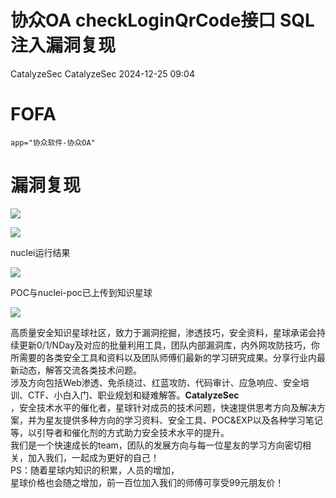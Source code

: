 #  协众OA checkLoginQrCode接口 SQL注入漏洞复现   
CatalyzeSec  CatalyzeSec   2024-12-25 09:04  
  
# FOFA  
```
app="协众软件-协众OA"
```  
# 漏洞复现  
  
![](https://mmbiz.qpic.cn/sz_mmbiz_png/EqMwaEZz0yleQeKICHoeRrzeLDbe6PNx7lzl5xuxgg9Um8RGOJfC2pMYh4AXNyrYdUEbdZMjaBnv7e04viaFNWg/640?wx_fmt=png&from=appmsg "")  
  
![](https://mmbiz.qpic.cn/sz_mmbiz_png/EqMwaEZz0yleQeKICHoeRrzeLDbe6PNx09JMFukgonEpia44Fic36mNUSjETGO1LEhmmp4FSsVNWoCHN2AKXLcOA/640?wx_fmt=png&from=appmsg "")  
  
nuclei运行结果  
  
![](https://mmbiz.qpic.cn/sz_mmbiz_png/EqMwaEZz0yleQeKICHoeRrzeLDbe6PNxL3QtobFnUFE41VCYwZYcx5wVcxUxLqfKGlQILjywK1EVbQKe8qLQlg/640?wx_fmt=png&from=appmsg "")  
  
POC与nuclei-poc已上传到知识星球  
  
![](https://mmbiz.qpic.cn/sz_mmbiz_png/EqMwaEZz0ymDTrPbHabRNmmuREXMTwia3Yu6kHWCgEFZxXPVnTkaNVUwv7m9gJfRDI5VOiavYpaaBYrW3BpNWRjg/640?wx_fmt=png&from=appmsg "")  
  
高质量安全知识星球社区，致力于漏洞挖掘，渗透技巧，安全资料，星球承诺会持续更新0/1/NDay及对应的批量利用工具，团队内部漏洞库，内外网攻防技巧，你所需要的各类安全工具和资料以及团队师傅们最新的学习研究成果。分享行业内最新动态，解答交流各类技术问题。  
涉及方向包括Web渗透、免杀绕过、红蓝攻防、代码审计、应急响应、安全培训、CTF、小白入门、职业规划和疑难解答。**CatalyzeSec**  
，安全技术水平的催化者，星球针对成员的技术问题，快速提供思考方向及解决方案，并为星友提供多种方向的学习资料、安全工具、POC&EXP以及各种学习笔记等，以引导者和催化剂的方式助力安全技术水平的提升。  
我们是一个快速成长的team，团队的发展方向与每一位星友的学习方向密切相关，加入我们，一起成为更好的自己！  
PS：随着星球内知识的积累，人员的增加，  
星球价格也会随之增加，前一百位加入我们的师傅可享受99元朋友价！  
  
